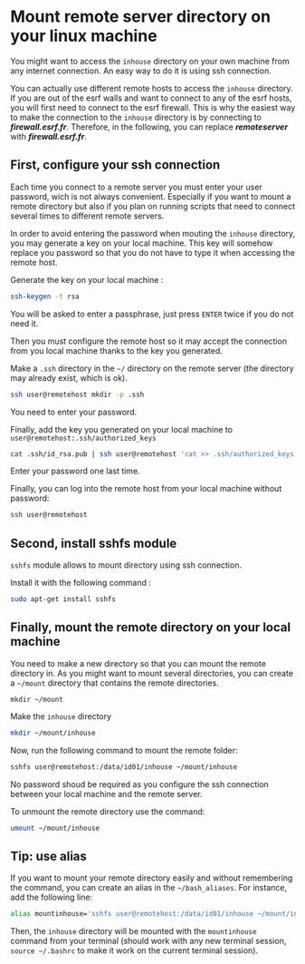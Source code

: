 # Mount remote server directory on your linux machine

You might want to access the ```inhouse``` directory on your own machine from
any internet connection. An easy way to do it is using ssh connection.

You can actually use different remote hosts to access the ```inhouse```
directory. If you are out of the esrf walls and want to connect to any of the
esrf hosts, you will first need to connect to the esrf firewall. This is why the
easiest way to make the connection to the ```inhouse``` directory is by
connecting to ***firewall.esrf.fr***. Therefore, in the following, you can
replace ***remoteserver*** with ***firewall.esrf.fr***.

## First, configure your ssh connection
Each time you connect to a remote server you must enter your user password,
wich is not always convenient. Especially if you want to mount a remote 
directory but also if you plan on running scripts that need to connect several 
times to different remote servers.

In order to avoid entering the password when mouting the ```inhouse```
directory, you may generate a key on your local machine. This key will somehow
replace you password so that you do not have to type it when accessing the
remote host.


Generate the key on your local machine :
```Bash
ssh-keygen -t rsa
```	
You will be asked to enter a passphrase, just press ```ENTER``` twice if you do
not need it.

Then you must configure the remote host so it may accept the connection from you
local machine thanks to the key you generated.

Make a ```.ssh``` directory in the ```~/``` directory on the remote server
(the directory may already exist, which is ok).
```Bash
ssh user@remotehost mkdir -p .ssh
```
You need to enter your password.

Finally, add the key you generated on your local machine to
```user@remotehost:.ssh/authorized_keys```
```Bash
cat .ssh/id_rsa.pub | ssh user@remotehost 'cat >> .ssh/authorized_keys'
```
Enter your password one last time.


Finally, you can log into the remote host from your local machine without
password:
```Bash
ssh user@remotehost
```

## Second, install sshfs module
```sshfs``` module allows to mount directory using ssh connection.


Install it with the following command	:  
```Bash
sudo apt-get install sshfs
```

## Finally, mount the remote directory on your local machine

You need to make a new directory so that you can mount the remote directory in.
As you might want to mount several directories, you can create a ```~/mount```
directory that contains the remote directories.
```
mkdir ~/mount
```
Make the ```inhouse``` directory
```Bash
mkdir ~/mount/inhouse
```
Now, run the following command to mount the remote folder:
```Bash
sshfs user@remotehost:/data/id01/inhouse ~/mount/inhouse
```

No password shoud be required as you configure the ssh connection between your
local machine and the remote server.

To unmount the remote directory use the command:
```Bash
umount ~/mount/inhouse
```

## Tip: use alias
If you want to mount your remote directory easily and without remembering the
command, you can create an alias in the ```~/bash_aliases```. For instance, add
the following line:
```Bash
alias mountinhouse='sshfs user@remotehost:/data/id01/inhouse ~/mount/inhouse'
```
Then, the ```inhouse``` directory will be mounted with the ```mountinhouse```
command from your terminal (should work with any new terminal session,
```source ~/.bashrc``` to make it work on the current terminal session).
